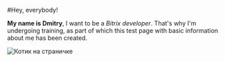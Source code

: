 #Hey, everybody!

**My name is Dmitry**, I want to be a _Bitrix developer_. That's why I'm undergoing training, as part of which this test page with basic information about me has been created.


![Котик на страничке](https://basket-14.wbbasket.ru/vol2077/part207776/207776138/images/big/1.webp)